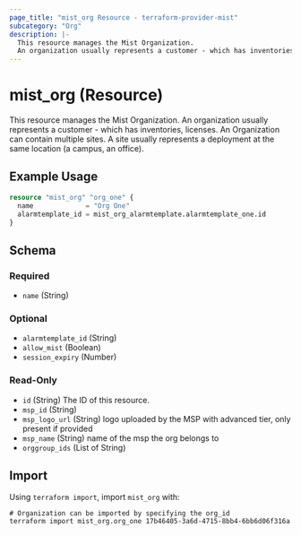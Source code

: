 ```yaml
---
page_title: "mist_org Resource - terraform-provider-mist"
subcategory: "Org"
description: |-
  This resource manages the Mist Organization.
  An organization usually represents a customer - which has inventories, licenses. An Organization can contain multiple sites. A site usually represents a deployment at the same location (a campus, an office).
---
```


# mist_org (Resource)

This resource manages the Mist Organization.
An organization usually represents a customer - which has inventories, licenses. An Organization can contain multiple sites. A site usually represents a deployment at the same location (a campus, an office).


## Example Usage

```terraform
resource "mist_org" "org_one" {
  name             = "Org One"
  alarmtemplate_id = mist_org_alarmtemplate.alarmtemplate_one.id
}
```

<!-- schema generated by tfplugindocs -->
## Schema

### Required

- `name` (String)

### Optional

- `alarmtemplate_id` (String)
- `allow_mist` (Boolean)
- `session_expiry` (Number)

### Read-Only

- `id` (String) The ID of this resource.
- `msp_id` (String)
- `msp_logo_url` (String) logo uploaded by the MSP with advanced tier, only present if provided
- `msp_name` (String) name of the msp the org belongs to
- `orggroup_ids` (List of String)



## Import
Using `terraform import`, import `mist_org` with:
```shell
# Organization can be imported by specifying the org_id
terraform import mist_org.org_one 17b46405-3a6d-4715-8bb4-6bb6d06f316a
```